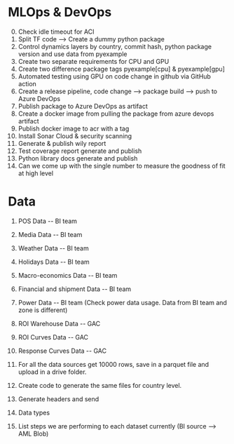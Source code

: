 # MLOps & DevOps
0. Check idle timeout for ACI
1. Split TF code --> Create a dummy python package
2. Control dynamics layers by country, commit hash, python package version and use data from pyexample
3. Create two separate requirements for CPU and GPU
4. Create two difference package tags pyexample[cpu] & pyexample[gpu]
5. Automated testing using GPU on code change in github via GitHub action
6. Create a release pipeline, code change --> package build --> push to Azure DevOps
7. Publish package to Azure DevOps as artifact
8. Create a docker image from pulling the package from azure devops artifact
9. Publish docker image to acr with a tag
10. Install Sonar Cloud & security scanning
11. Generate & publish wily report
12. Test coverage report generate and publish
13. Python library docs generate and publish
14. Can we come up with the single number to measure the goodness of fit at high level


# Data
1. POS Data -- BI team
2. Media Data -- BI team
3. Weather Data -- BI team
4. Holidays Data -- BI team
5. Macro-economics Data -- BI team
6. Financial and shipment Data -- BI team
7. Power Data -- BI team (Check power data usage. Data from BI team and zone is different)
8. ROI Warehouse Data  -- GAC
9. ROI Curves Data  -- GAC
10. Response Curves Data  -- GAC


1. For all the data sources get 10000 rows, save in a parquet file and upload in a drive folder.
2. Create code to generate the same files for country level.
3. Generate headers and send
4. Data types
5. List steps we are performing to each dataset currently (BI source --> AML Blob)
